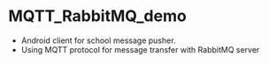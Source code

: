 MQTT_RabbitMQ_demo
==========================

- Android client for school message pusher.
- Using MQTT protocol for message transfer with RabbitMQ server